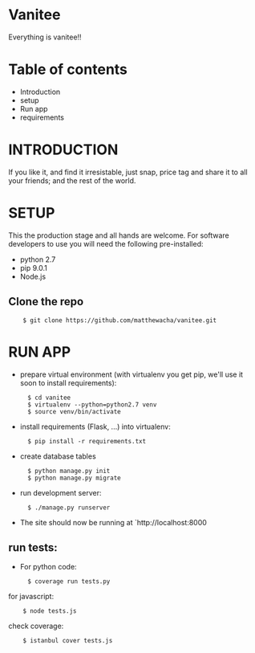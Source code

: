 # Vanitee
Everything is vanitee!!

Table of contents
=================
* Introduction
* setup
* Run app
* requirements


INTRODUCTION
============
If you like it, and find it irresistable, just snap, price tag and share it to all your friends;
and the rest of the world. 


SETUP
=====
This the production stage and all hands are welcome.
For software developers to use you will need the following pre-installed:
* python 2.7
* pip 9.0.1
* Node.js

## Clone the repo

        $ git clone https://github.com/matthewacha/vanitee.git

RUN APP
=======
* prepare virtual environment
  (with virtualenv you get pip, we'll use it soon to install requirements):

        $ cd vanitee
        $ virtualenv --python=python2.7 venv
        $ source venv/bin/activate


* install requirements (Flask, ...) into virtualenv:

        $ pip install -r requirements.txt

* create database tables

        $ python manage.py init
        $ python manage.py migrate

* run development server:

        $ ./manage.py runserver

* The site should now be running at `http://localhost:8000


## run tests:

* For python code:

        $ coverage run tests.py

for javascript:

        $ node tests.js

check coverage:

        $ istanbul cover tests.js
        